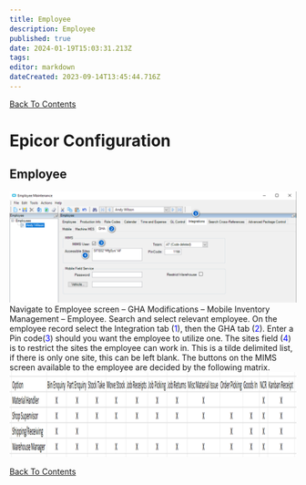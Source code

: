 ```yaml
---
title: Employee
description: Employee
published: true
date: 2024-01-19T15:03:31.213Z
tags: 
editor: markdown
dateCreated: 2023-09-14T13:45:44.716Z
---
```


[Back To Contents](/AppsDrafts/MobileInventoryManagementSolution/)

# Epicor Configuration

## Employee
 
![mims_3.png](/mimsassets/mims_3.png)
Navigate to Employee screen – GHA Modifications – Mobile Inventory Management – Employee. Search and select relevant employee. On the employee record select the  Integration tab (<span style="color:blue">1</span>), then the GHA tab (<span style="color:blue">2</span>). Enter a Pin code(<span style="color:blue">3</span>) should you want the employee to utilize one. The sites field (<span style="color:blue">4</span>) is to restrict the sites the employee can work in. This is a tilde delimited list, if there is only one site, this can be left blank.
The buttons on the MIMS screen available to the employee are decided by the following matrix.
![mims_5.png](/mimsassets/mims_5.png)

[Back To Contents](/AppsDrafts/MobileInventoryManagementSolution/)